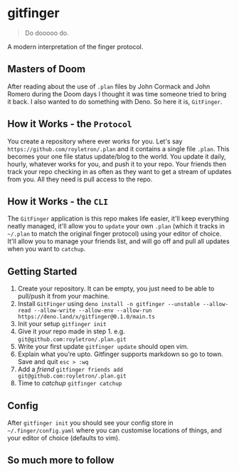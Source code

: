 # gitfinger

> Do dooooo do.

A modern interpretation of the finger protocol.

## Masters of Doom

After reading about the use of `.plan` files by John Cormack and John Romero during the Doom days I thought it was time someone tried to bring it back. I also wanted to do something with Deno. So here it is, `GitFinger`.

## How it Works - the `Protocol`

You create a repository where ever works for you. Let's say `https://github.com/royletron/.plan` and it contains a single file `.plan`. This becomes your one file status update/blog to the world. You update it daily, hourly, whatever works for you, and push it to your repo. Your friends then track your repo checking in as often as they want to get a stream of updates from you. All they need is pull access to the repo.

## How it Works - the `CLI`

The `GitFinger` application is this repo makes life easier, it'll keep everything neatly managed, it'll allow you to `update` your own `.plan` (which it tracks in `~/.plan` to match the original finger protocol) using your editor of choice. It'll allow you to manage your friends list, and will go off and pull all updates when you want to `catchup`.

## Getting Started

1. Create your repository. It can be empty, you just need to be able to pull/push it from your machine.
2. Install `GitFinger` using `deno install -n gitfinger --unstable --allow-read --allow-write --allow-env --allow-run https://deno.land/x/gitfinger@0.1.0/main.ts`
3. Init your setup `gitfinger init`
4. Give it *your* repo made in step 1. e.g. `git@github.com:royletron/.plan.git`
5. Write your first update `gitfinger update` should open vim.
6. Explain what you're upto. Gitfinger supports markdown so go to town. Save and quit `esc > :wq`
7. Add a *friend* `gitfinger friends add git@github.com:royletron/.plan.git`
8. Time to *catchup* `gitfinger catchup`

## Config

After `gitfinger init` you should see your config store in `~/.finger/config.yaml` where you can customise locations of things, and your editor of choice (defaults to vim).

## So much more to follow
